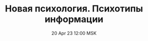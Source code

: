 ---
title: "Новая психология. Психотипы информации"
date: "20 Apr 23 12:00 MSK"
draft: false
speakers: ["artem-sverkunov"]
---